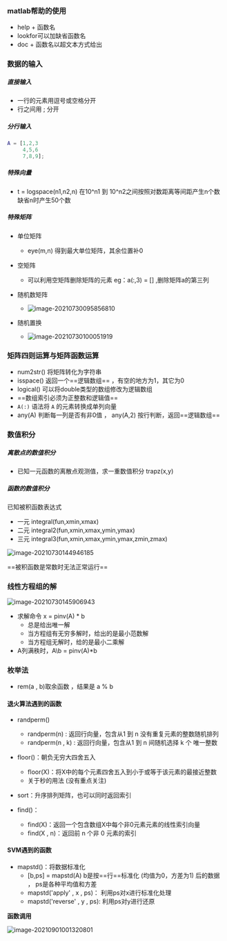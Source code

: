 ### matlab帮助的使用

- help + 函数名
- lookfor可以加缺省函数名
- doc + 函数名以超文本方式给出

### 数据的输入

##### 直接输入

- 一行的元素用逗号或空格分开
- 行之间用 ; 分开

##### 分行输入

```matlab
A = [1,2,3
	 4,5,6
	 7,8,9];
```

##### 特殊向量

- t = logspace(n1,n2,n) 在10^n1 到 10^n2之间按照对数距离等间距产生n个数  缺省n时产生50个数

##### 特殊矩阵

- 单位矩阵
  - eye(m,n) 得到最大单位矩阵，其余位置补0

- 空矩阵
  - 可以利用空矩阵删除矩阵的元素 eg：a(:,3) = [] ,删除矩阵a的第三列

- 随机数矩阵
  - ![image-20210730095856810](C:\Users\nishiyu\AppData\Roaming\Typora\typora-user-images\image-20210730095856810.png)

- 随机置换
  - ![image-20210730100051919](C:\Users\nishiyu\AppData\Roaming\Typora\typora-user-images\image-20210730100051919.png)

### 矩阵四则运算与矩阵函数运算

- num2str() 将矩阵转化为字符串
- isspace() 返回一个==逻辑数组== ，有空的地方为1，其它为0
- logical() 可以将double类型的数组修改为逻辑数组
- ==数组索引必须为正整数和逻辑值==
- `A(:)` 语法将 `A` 的元素转换成单列向量
- any(A) 判断每一列是否有非0值 ， any(A,2) 按行判断，返回==逻辑数组==

### 数值积分

##### 离散点的数值积分

- 已知一元函数的离散点观测值，求一重数值积分 trapz(x,y)

##### 函数的数值积分

已知被积函数表达式

- 一元 integral(fun,xmin,xmax)
- 二元 integral2(fun,xmin,xmax,ymin,ymax)
- 三元 integral3(fun,xmin,xmax,ymin,ymax,zmin,zmax)

![image-20210730144946185](C:\Users\nishiyu\AppData\Roaming\Typora\typora-user-images\image-20210730144946185.png)

==被积函数是常数时无法正常运行==

### 线性方程组的解

![image-20210730145906943](C:\Users\nishiyu\AppData\Roaming\Typora\typora-user-images\image-20210730145906943.png)

- 求解命令 x = pinv(A) * b
  - 总是给出唯一解
  - 当方程组有无穷多解时，给出的是最小范数解
  - 当方程组无解时，给的是最小二乘解
- A列满秩时，A\b = pinv(A)*b

### 枚举法

- rem(a , b)取余函数 ，结果是 a % b

#### 退火算法遇到的函数

- randperm()
  - randperm(n) : 返回行向量，包含从1 到 n 没有重复元素的整数随机排列
  - randperm(n , k) : 返回行向量，包含从1 到 n 间随机选择 k 个 唯一整数
- floor()：朝负无穷大四舍五入
  - floor(X)：将X中的每个元素四舍五入到小于或等于该元素的最接近整数
  - 关于秒的用法 (没有重点关注)

- sort：升序排列矩阵，也可以同时返回索引
- find()：
  - find(X)：返回一个包含数组X中每个非0元素元素的线性索引向量
  - find(X , n)：返回前 n 个非 0 元素的索引

#### SVM遇到的函数

- mapstd()：将数据标准化
  - [b,ps] = mapstd(A)  b是按==行==标准化 (均值为0，方差为1) 后的数据 ， ps是各种平均值和方差
  - mapstd('apply' , x , ps)： 利用ps对x进行标准化处理
  - mapstd('reverse' , y , ps): 利用ps对y进行还原

**函数调用**

![image-20210901001320801](C:\Users\nishiyu\AppData\Roaming\Typora\typora-user-images\image-20210901001320801.png)

